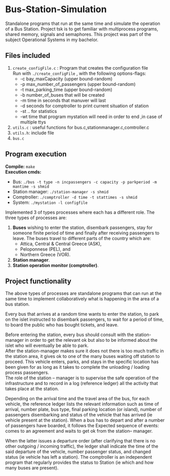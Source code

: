 # Bus-Station-Simulation
Standalone programs that run at the same time and simulate the operation of a Bus Station. Project tsk is to get familiar with multiprocess programs, shared memory, signals and semaphores. This project was part of the subject Operational Systems in my bachelor.

## Files included
1. ```create_configFile.c``` : Program that creates the configuration file \
 Run with ```./create_configFile``` , with the following options-flags:
   - -c bay_maxCapacity (upper bound-random)
   - -p max_number_of_passengers (upper bound-random)
   - -t max_parking_time (upper bound-random)
   - -b number_of_buses that will be created
   - -m time in seconds that manuver will last
   - -d seconds for comptroller to print current situation of station
   - -st .. for statistics
   - -wt time that program mystation will need in order to end ,in case of multiple ttys
2. ```utils.c``` : useful functions for bus.c,stationmanager.c,comtroller.c
3. ``` utils.h ```: include file
4. ```bus.c```

## Program execution
__Compile:__ ```make``` \
__Execution cmds:__
 - Bus: ```./bus -t type -n incpassengers -c capacity -p parkperiod -m mantime -s shmid ```
 - Station manager: ``` ./station-manager -s shmid ```
 - Comptroller: ``` ./comptroller -d time -t stattimes -s shmid ```
 - System: ``` ./mystation -l configfile ```
 
Implemented 3 of types processes where each has a different role. The three types of processes are:
1. __Buses__ wishing to enter the station, disembark passengers, stay for someone finite period of time and finally after receiving passengers to leave. The buses travel to different parts of the country which are: 
    - Attica, Central & Central Greece (ASK),
    - Peloponnese (PEL), and 
    - Northern Greece (VOR).
2. __Station manager__. 
3. __Station operation monitor (comptroller)__.

## Project functionality
The above types of processes are standalone programs that can run at the same time
to implement collaboratively what is happening in the area of a bus station. 

Every bus that arrives at a random time wants to enter the station, to park on the islet
instructed to disembark passengers, to wait for a period of time, to board the public
who has bought tickets, and leave. 

Before entering the station, every bus should
consult with the station-manager in order to get the relevant ok but also to be informed about the islet
who will eventually be able to park. \
After the station-manager makes sure it does not there is too much traffic in the station area, it gives ok to one of the many buses waiting  off station to proceed. This vehicle enters, parks, and stays in the specific location
has been given for as long as it takes to complete the unloading / loading process
passengers. \
The role of the station – manager is to supervise the safe operation of the infrastructure and to record in
a log (reference ledger) all the activity that takes place at the station. 

Depending on the arrival time and the travel area of the bus, for each vehicle, the reference ledger lists the
relevant information such as time of arrival, number plate, bus type, final parking location (or island),
number of passengers disembarking and status of the vehicle that has arrived (ie vehicle present at the station).
When a bus has to depart and after a number of passengers have boarded, it follows the
Expected sequence of events: comes to an agreement and waits to get ok from the station–
manager. 

When the latter issues a departure order (after clarifying that there is no other outgoing / incoming traffic), the ledger shall indicate the time of the said departure of the vehicle, number
passenger status, and changed status (ie vehicle has left a station).
The comptroller is an independent program that regularly provides the status to
Station (ie which and how many buses are present). 
